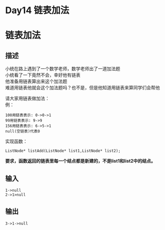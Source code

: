 # Day14 链表加法

# 链表加法
## 描述
小统在路上遇到了一个数学老师，数学老师出了一道加法题     
小统看了一下竟然不会，幸好他有链表     
他准备用链表算出来这个加法题      
难道用链表他就会这个加法题吗？也不是，但是他知道用链表来算同学们会帮他  

请大家用链表做加法：  
例：
	
	100用链表表示: 0->0->1
	99用链表表示: 9->9
	156用链表表示: 6->5->1
	null(空链表)代表0

实现函数：  

	ListNode* listAdd(ListNode* list1,ListNode* list2); 

**要求，函数返回的链表里每一个结点都是新建的，不是list1和list2中的结点。**     

## 输入

	1->null
	2->1>null

## 输出
	
	3->1->null
	